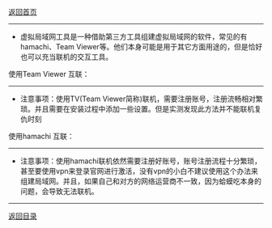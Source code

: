 [返回首页](./Home)

***
* 虚拟局域网工具是一种借助第三方工具组建虚拟局域网的软件，常见的有hamachi、Team Viewer等。他们本身可能是用于其它方面用途的，但是恰好也可以充当联机的交互工具。

 使用Team Viewer 互联：
***

* 注意事项：使用TV(Team Viewer简称)联机，需要注册账号，注册流畅相对繁琐。并且需要在安装过程中添加一些设置。但是实测发现此方法并不能联机复仇时刻




 使用hamachi 互联：
***

* 注意事项：使用hamachi联机依然需要注册好账号，账号注册流程十分繁琐，甚至要使用vpn来登录官网进行激活，没有vpn的小白不建议使用这个办法来组建局域网。并且，如果自己和对方的网络运营商不一致，因为蛤蟆吃本身的问题，会导致无法联机。


***
[返回目录](./常见问题指南)